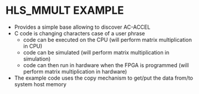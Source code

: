 # HLS_MMULT EXAMPLE

* Provides a simple base allowing to discover AC-ACCEL
* C code is changing characters case of a user phrase
  * code can be executed on the CPU (will perform matrix multiplication in CPU)
  * code can be simulated (will perform matrix multiplication in simulation)
  * code can then run in hardware when the FPGA is programmed (will perform matrix multiplication in hardware)
* The example code uses the copy mechanism to get/put the data from/to system host memory

